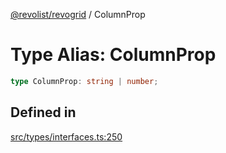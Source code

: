 [@revolist/revogrid](README.md) / ColumnProp

# Type Alias: ColumnProp

```ts
type ColumnProp: string | number;
```

## Defined in

[src/types/interfaces.ts:250](https://github.com/revolist/revogrid/blob/6957d67da887b25ac544cadb80669dc782e7d7d6/src/types/interfaces.ts#L250)
